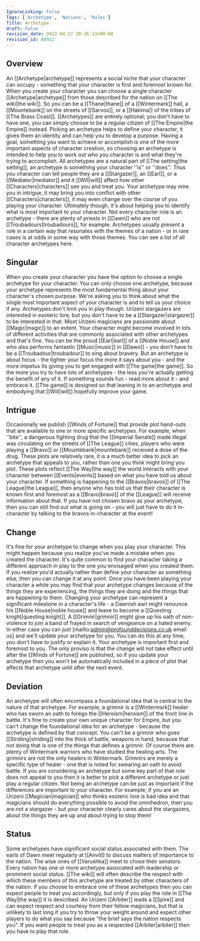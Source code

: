 ```yaml
---
IgnoreLinking: False
Tags: ['Archetype', 'Nations', 'Rules']
Title: Archetype
draft: False
revision_date: 2022-04-27 20:36:13+00:00
revision_id: 88912
---
```


## Overview
An [[Archetype|archetype]] represents a social niche that your character can occupy - something that your character is first and foremost known for. When you create your character you can choose a single character [[Archetype|archetype]] from those described for the nation on [[The wiki|the wiki]]. So you can be a [[Thane|thane]] of a [[Wintermark]] hall, a [[Mountebank]] on the streets of [[Sarvos]], or a [[Hakima]] of the tribes of [[The Brass Coast]].
[[Archetypes]] are entirely optional; you don't have to have one, you can simply choose to be a regular citizen of [[The Empire|the Empire]] instead. Picking an archetype helps to define your character, it gives them an identity and can help you to develop a purpose. Having a goal, something you want to achieve or accomplish is one of the more important aspects of character creation, so choosing an archetype is intended to help you to work out who you character is and what they're trying to accomplish.
All archetypes are a natural part of [[The setting|the setting]], an archetype is something your character ''is'' or ''does''. Thus you character can tell people they are a [[Stargazer]], an [[Earl]], or a [[Mediator|mediator]] and it [[Will|will]] affect how other [[Characters|characters]] see you and treat you. Your archetype may mire you in intrigue, it may bring you into conflict with other [[Characters|characters]], it may even change over the course of you playing your character. Ultimately though, it's about helping you to identify what is most important to your character.
Not every character role is an archetype - there are plenty of priests in [[Dawn]] who are not [[Troubadours|troubadours]], for example. Archetypes usually present a role in a certain way that resonates with the themes of a nation - or in rare cases is at odds in some way with those themes.
You can see a list of all character archetypes here.
## Singular
When you create your character you have the option to choose a single archetype for your character. You can only choose one archetype, because your archetype represents the most fundamental thing about your character's chosen purpose. We're asking you to think about what the single most important aspect of your character is and to tell us your choice if any.
Archetypes don't limit you in play though. Urizeni stargazers are interested in esoteric lore, but you don't have to be a [[Stargazer|stargazer]] to be interested in that. Most Urizeni magicians are passionate about [[Magic|magic]] to an extent. Your character might become involved in lots of different activities that are commonly associated with other archetypes and that's fine. You can be the proud [[Earl|earl]] of a [[Noble House]] and who also performs fantastic [[Music|music]] in [[Dawn]] - you don't have to be a [[Troubadour|troubadour]] to sing about bravery.
But an archetype is about focus - the tighter your focus the more it says about you - and the more impetus its giving you to get engaged with [[The game|the game]]. So the more you try to have lots of archetypes - the less you're actually getting the benefit of any of it. If something sounds fun - read more about it - and embrace it. [[The game]] is designed so that leaning in to an archetype and embodying that [[Will|will]] hopefully improve your game.
## Intrigue
Occasionally we publish [[Winds of Fortune]] that provide plot hand-outs that are available to one or more specific archetypes. For example, when ''bite'', a dangerous fighting drug that the [[Imperial Senate]] made illegal was circulating on the streets of [[The League]] cities, players who were playing a [[Bravo]] or [[Mountebank|mountebank]] received a dose of the drug. These plots are relatively rare, it is a much better idea to pick an archetype that appeals to you, rather than one you think might bring you plot.
These plots reflect [[The Way|the way]] the world interacts with your character between [[Events|events]] based on what you have told us about your character. If something is happening to the [[Bravos|bravos]] of [[The League|the League]], then anyone who has told us that their character is known first and foremost as a [[Bravo|bravo]] of the [[League]] will receive information about that.
If you have not chosen bravo as your archetype, then you can still find out what is going on - you will just have to do it in-character by talking to the bravos in-character at the event!
## Change
It's fine for your archetype to change when you play your character. This might happen because you realize you've made a mistake when you created the character. It's quite common to find your character taking a different approach in play to the one you envisaged when you created them. If you realize you'd actually rather than define your character as something else, then you can change it at any point.
Once you have been playing your character a while you may find that your archetype changes because of the things they are experiencing, the things they are doing and the things that are happening to them. Changing your archetype can represent a significant milestone in a character's life - a Dawnish earl might renounce his [[Noble House|noble house]] and leave to become a [[Questing knight|questing knight]]. A [[Grimnir|grimnir]] might give up his oath of non-violence to join a band of frayed in search of vengeance on a hated enemy.
In either case you can just [mailto:admin@profounddecisions.co.uk email us] and we'll update your archetype for you. You can do this at any time, you don't have to justify or explain it. Your archetype is important first and foremost to you. The only proviso is that the change will not take effect until after the [[Winds of Fortune]] are published, so if you update your archetype then you won't be automatically included in a piece of plot that affects that archetype until after the next event.
## Deviation
An archetype will often encompass a foundational idea that is central to the nature of that archetype. For example, a grimnir is a [[Wintermark]] healer who has sworn an oath to forego the [[Heroism|heroism]] of the front line in battle. It's fine to create your own unique character for Empire, but you can't change the foundational idea for an archetype - because the archetype is defined by that concept. You can't be a grimnir who goes [[Striding|striding]] into the thick of battle, weapons in hand, because that not doing that is one of the things that defines a grimnir.
Of course there are plenty of Wintermark warriors who have studied the healing arts. The grimnirs are not the only healers in Wintermark. Grimnirs are merely a specific type of healer - one that is noted for swearing an oath to avoid battle. If you are considering an archetype but some key part of that role does not appeal to you then it is better to pick a different archetype or just play a regular citizen. Not being an archetype can be just as important if the differences are important to your character. For example, if you are an Urizeni [[Magician|magician]] who thinks esoteric lore is bad idea and that magicians should do everything possible to avoid the omnihedron, then you are not a stargazer - but your character clearly cares about the stargazers, about the things they are up and about trying to stop them!
## Status
Some archetypes have significant social status associated with them. The earls of Dawn meet regularly at [[Anvil]] to discuss matters of importance to the nation. The wise ones of [[Varushka]] meet to chose their senators. Every nation has one or more archetype associated with leadership or prominent social status.
[[The wiki]] will often describe the respect with which these members of this archetype are treated by other characters of the nation. If you choose to embrace one of these archetypes then you can expect people to treat you accordingly, but only if you play the role in [[The Way|the way]] it is described. An Urizeni [[Arbiter]] leads a [[Spire]] and can expect respect and courtesy from their fellow magicians, but that is unlikely to last long if you try to throw your weight around and expect other players to do what you say because "the brief says the nation respects you". If you want people to treat you as a respected [[Arbiter|arbiter]] then you have to play that role.